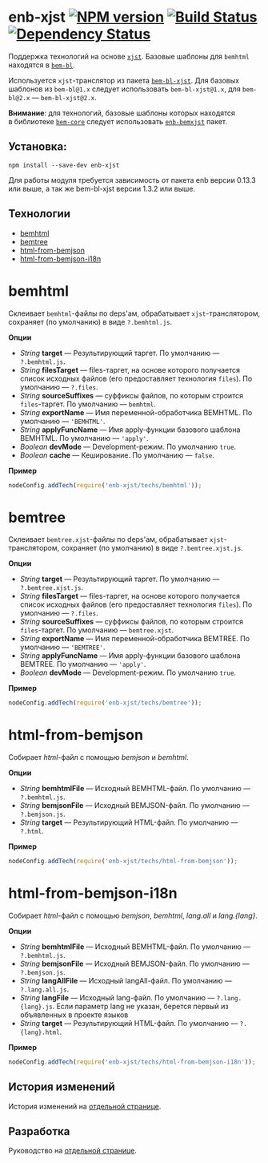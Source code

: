 enb-xjst [![NPM version](https://badge.fury.io/js/enb-xjst.svg)](http://badge.fury.io/js/enb-xjst) [![Build Status](https://travis-ci.org/enb-make/enb-xjst.svg?branch=master)](https://travis-ci.org/enb-make/enb-xjst) [![Dependency Status](https://gemnasium.com/enb-make/enb-xjst.svg)](https://gemnasium.com/enb-make/enb-xjst)
========

Поддержка технологий на&nbsp;основе [`xjst`](https://github.com/bem/xjst).
Базовые шаблоны для `bemhtml` находятся в&nbsp;[`bem-bl`](https://github.com/bem/bem-bl).

Используется `xjst`-транслятор из пакета [`bem-bl-xjst`](https://github.com/bem/bem-bl-xjst). Для базовых шаблонов из `bem-bl@1.x` следует использовать `bem-bl-xjst@1.x`, для `bem-bl@2.x` — `bem-bl-xjst@2.x`.

**Внимание**: для технологий, базовые шаблоны которых находятся в&nbsp;библиотеке [`bem-core`](https://github.com/bem/bem-core) следует использовать [`enb-bemxjst`](https://github.com/enb-make/enb-bemxjst) пакет.

Установка:
----------

```
npm install --save-dev enb-xjst
```
Для работы модуля требуется зависимость от пакета enb версии 0.13.3 или выше, а так же bem-bl-xjst версии 1.3.2 или выше.

Технологии
----------
* [bemhtml](#bemhtml)
* [bemtree](#bemtree)
* [html-from-bemjson](#html-from-bemjson)
* [html-from-bemjson-i18n](#html-from-bemjson-i18n)

bemhtml
=======

Склеивает `bemhtml`-файлы по deps'ам, обрабатывает `xjst`-транслятором, сохраняет (по умолчанию) в виде `?.bemhtml.js`.

**Опции**

* *String* **target** — Результирующий таргет. По умолчанию — `?.bemhtml.js`.
* *String* **filesTarget** — files-таргет, на основе которого получается список исходных файлов (его предоставляет технология `files`). По умолчанию — `?.files`.
* *String* **sourceSuffixes** — суффиксы файлов, по которым строится `files`-таргет. По умолчанию — `bemhtml`.
* *String* **exportName** — Имя переменной-обработчика BEMHTML. По умолчанию — `'BEMHTML'`.
* *String* **applyFuncName** — Имя apply-функции базового шаблона BEMHTML. По умолчанию — `'apply'`.
* *Boolean* **devMode** — Development-режим.  По умолчанию `true`.
* *Boolean* **cache** — Кеширование. По умолчанию — `false`.

**Пример**

```javascript
nodeConfig.addTech(require('enb-xjst/techs/bemhtml'));
```

bemtree
=======

Склеивает `bemtree.xjst`-файлы по deps'ам, обрабатывает `xjst`-транслятором, сохраняет (по умолчанию) в виде `?.bemtree.xjst.js`.

**Опции**

* *String* **target** — Результирующий таргет. По умолчанию — `?.bemtree.xjst.js`.
* *String* **filesTarget** — files-таргет, на основе которого получается список исходных файлов (его предоставляет технология `files`). По умолчанию — `?.files`.
* *String* **sourceSuffixes** — суффиксы файлов, по которым строится `files`-таргет. По умолчанию — `bemtree.xjst`.
* *String* **exportName** — Имя переменной-обработчика BEMTREE. По умолчанию — `'BEMTREE'`.
* *String* **applyFuncName** — Имя apply-функции базового шаблона BEMTREE. По умолчанию — `'apply'`.
* *Boolean* **devMode** — Development-режим. По умолчанию `true`.

**Пример**

```javascript
nodeConfig.addTech(require('enb-xjst/techs/bemtree'));
```

html-from-bemjson
=================

Собирает *html*-файл с помощью *bemjson* и *bemhtml*.

**Опции**

* *String* **bemhtmlFile** — Исходный BEMHTML-файл. По умолчанию — `?.bemhtml.js`.
* *String* **bemjsonFile** — Исходный BEMJSON-файл. По умолчанию — `?.bemjson.js`.
* *String* **target** — Результирующий HTML-файл. По умолчанию — `?.html`.

**Пример**

```javascript
nodeConfig.addTech(require('enb-xjst/techs/html-from-bemjson'));
```

html-from-bemjson-i18n
======================

Собирает *html*-файл с помощью *bemjson*, *bemhtml*, *lang.all* и *lang.{lang}*.

**Опции**

* *String* **bemhtmlFile** — Исходный BEMHTML-файл. По умолчанию — `?.bemhtml.js`.
* *String* **bemjsonFile** — Исходный BEMJSON-файл. По умолчанию — `?.bemjson.js`.
* *String* **langAllFile** — Исходный langAll-файл. По умолчанию — `?.lang.all.js`.
* *String* **langFile** — Исходный lang-файл. По умолчанию — `?.lang.{lang}.js`. Если параметр lang не указан, берется первый из объявленных в проекте языков
* *String* **target** — Результирующий HTML-файл. По умолчанию — `?.{lang}.html`.

**Пример**

```javascript
nodeConfig.addTech(require('enb-xjst/techs/html-from-bemjson-i18n'));
```

История изменений
-----------------

История изменений на [отдельной странице](/CHANGELOG.md).

Разработка
----------
Руководство на [отдельной странице](/CONTRIBUTION.md).
